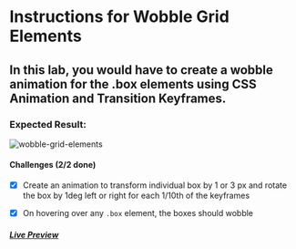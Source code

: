 # Instructions for Wobble Grid Elements

## In this lab, you would have to create a wobble animation for the .box elements using CSS Animation and Transition Keyframes.

### Expected Result:

![wobble-grid-elements](https://github.com/selimbiber/30Day30Project-HTML5-CSS3-Challenges/assets/117529414/4707379d-2d35-4fba-89ac-966f2ee0eba1)

#### Challenges (2/2 done)

- [x] Create an animation to transform individual box by 1 or 3 px and rotate the box by 1deg left or right for each 1/10th of the keyframes

- [x] On hovering over any `.box` element, the boxes should wobble

##### [Live Preview](https://htmlpreview.github.io/?https://github.com/selimbiber/30Day30Project-HTML5-CSS3-Challenges/blob/main/Day20-wobble-grid-elements/index.html)
